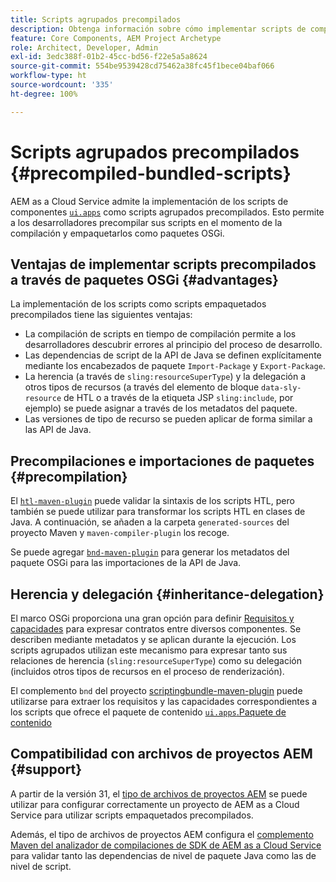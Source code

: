 ```yaml
---
title: Scripts agrupados precompilados
description: Obtenga información sobre cómo implementar scripts de componentes con paquetes OSGi en Adobe Experience Manager Cloud Service.
feature: Core Components, AEM Project Archetype
role: Architect, Developer, Admin
exl-id: 3edc388f-01b2-45cc-bd56-f22e5a5a8624
source-git-commit: 554be9539428cd75462a38fc45f1bece04baf066
workflow-type: ht
source-wordcount: '335'
ht-degree: 100%

---
```



# Scripts agrupados precompilados {#precompiled-bundled-scripts}

AEM as a Cloud Service admite la implementación de los scripts de componentes [`ui.apps`](https://experienceleague.adobe.com/docs/experience-manager-cloud-service/implementing/developing/aem-project-content-package-structure.html?lang=es#code-packages-%2F-osgi-bundles) como scripts agrupados precompilados. Esto permite a los desarrolladores precompilar sus scripts en el momento de la compilación y empaquetarlos como paquetes OSGi.

## Ventajas de implementar scripts precompilados a través de paquetes OSGi {#advantages}

La implementación de los scripts como scripts empaquetados precompilados tiene las siguientes ventajas:

+ La compilación de scripts en tiempo de compilación permite a los desarrolladores descubrir errores al principio del proceso de desarrollo.
+ Las dependencias de script de la API de Java se definen explícitamente mediante los encabezados de paquete `Import-Package` y `Export-Package`.
+ La herencia (a través de `sling:resourceSuperType`) y la delegación a otros tipos de recursos (a través del elemento de bloque `data-sly-resource` de HTL o a través de la etiqueta JSP `sling:include`, por ejemplo) se puede asignar a través de los metadatos del paquete.
+ Las versiones de tipo de recurso se pueden aplicar de forma similar a las API de Java.

## Precompilaciones e importaciones de paquetes {#precompilation}

El [`htl-maven-plugin`](https://sling.apache.org/components/htl-maven-plugin/index.html) puede validar la sintaxis de los scripts HTL, pero también se puede utilizar para transformar los scripts HTL en clases de Java. A continuación, se añaden a la carpeta `generated-sources` del proyecto Maven y `maven-compiler-plugin` los recoge.

Se puede agregar [`bnd-maven-plugin`](https://github.com/bndtools/bnd/tree/master/maven/bnd-maven-plugin) para generar los metadatos del paquete OSGi para las importaciones de la API de Java.

## Herencia y delegación {#inheritance-delegation}

El marco OSGi proporciona una gran opción para definir [Requisitos y capacidades](https://docs.osgi.org/specification/osgi.core/7.0.0/framework.module.html#framework.module.dependencies) para expresar contratos entre diversos componentes. Se describen mediante metadatos y se aplican durante la ejecución. Los scripts agrupados utilizan este mecanismo para expresar tanto sus relaciones de herencia (`sling:resourceSuperType`) como su delegación (incluidos otros tipos de recursos en el proceso de renderización).

El complemento `bnd` del proyecto [scriptingbundle-maven-plugin](https://sling.apache.org/components/scriptingbundle-maven-plugin/bnd.html) puede utilizarse para extraer los requisitos y las capacidades correspondientes a los scripts que ofrece el paquete de contenido [`ui.apps`.Paquete de contenido ](https://experienceleague.adobe.com/docs/experience-manager-cloud-service/implementing/developing/aem-project-content-package-structure.html?lang=es#code-packages-%2F-osgi-bundles)

## Compatibilidad con archivos de proyectos AEM {#support}

A partir de la versión 31, el [tipo de archivos de proyectos AEM](https://experienceleague.adobe.com/docs/experience-manager-core-components/using/developing/archetype/using.html?lang=es) se puede utilizar para configurar correctamente un proyecto de AEM as a Cloud Service para utilizar scripts empaquetados precompilados. 

Además, el tipo de archivos de proyectos AEM configura el [complemento Maven del analizador de compilaciones de SDK de AEM as a Cloud Service](/help/developing/archetype/build-analyzer-maven-plugin.md) para validar tanto las dependencias de nivel de paquete Java como las de nivel de script.
